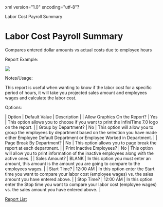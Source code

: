 xml version="1.0" encoding="utf-8"?





Labor Cost Payroll Summary




# Labor Cost Payroll Summary

Compares entered dollar amounts vs actual costs due to employee hours

Report Example:

![](/img/image-404.png)

Notes/Usage:

This report is useful when wanting to know if the labor cost for a specific period of hours, it will take you projected sales amount and employees wages and calculate the labor cost.

Options:

| Option | Default Value | Description |
| Allow Graphics On the Report? | Yes | This option allows you to choose if you want to print the InfiniTime 7.0 logo on the report. |
| Group by Department? | No | This option will allow you to group the employees by department based on the selection you have made either Employee Default Department or Employee Worked in Department. |
| Page Break By Department? | No | This option allows you to page break the report at each department. |
| Print Inactive Employees? | No | This option will allow you to print information of the inactive employees along with the active ones. |
| Sales Amount? | BLANK | In this option you must enter an amount, this amount is the amount you are going to compare to the employees wages. |
| Start Time? | 12:00 AM | In this option enter the Start time you want to compare your labor cost (employee wages) vs. the sales amount you have entered above. |
| Stop Time? | 12:00 AM | In this option enter the Stop time you want to compare your labor cost (employee wages) vs. the sales amount you have entered above. |

[Report List](../Report_List.md)